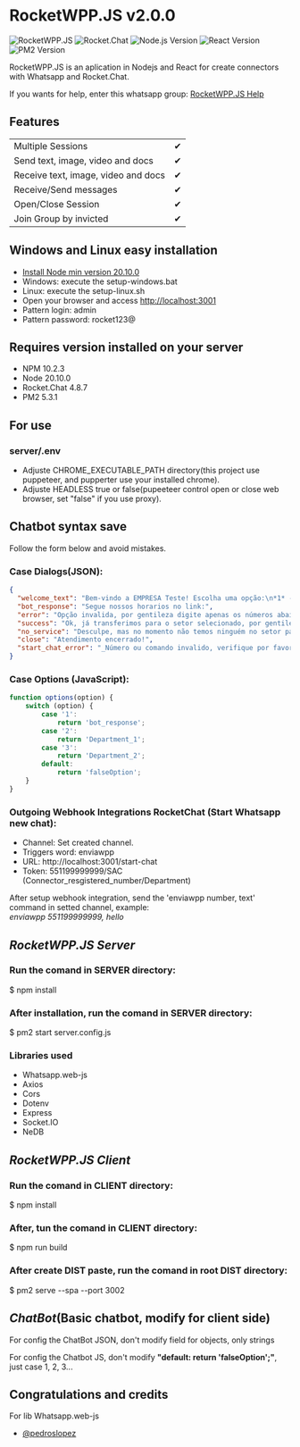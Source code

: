 # RocketWPP.JS v2.0.0

![RocketWPP.JS](https://i.imgur.com/M7iSCgd.png)
![Rocket.Chat](https://img.shields.io/badge/Rocket.Chat-4.8.7-ed4359.svg)
![Node.js Version](https://img.shields.io/badge/Node.js-20.10.0-green.svg)
![React Version](https://img.shields.io/badge/React-18.2.0-5ed3f3.svg)
![PM2 Version](https://img.shields.io/badge/PM2-5.3.1-5f05ec.svg)

RocketWPP.JS is an aplication in Nodejs and React for create connectors with Whatsapp and Rocket.Chat.  

If you wants for help, enter this whatsapp group: [RocketWPP.JS Help](https://chat.whatsapp.com/FaCeyAth56GIy2nWr0fDjt)  

## Features

|                                      |     |
| ------------------------------------ | --- |
| Multiple Sessions                    | ✔   |
| Send   text, image, video and docs   | ✔   |
| Receive text, image, video and docs  | ✔   |
| Receive/Send messages                | ✔   |
| Open/Close Session                   | ✔   |
| Join Group by invicted               | ✔   |

## Windows and Linux easy installation
- [Install Node min version 20.10.0](https://nodejs.org/en/download)
- Windows: execute the setup-windows.bat
- Linux: execute the setup-linux.sh
- Open your browser and access [http://localhost:3001](http://localhost:3001)
- Pattern login: admin
- Pattern password: rocket123@

## Requires version installed on your server
- NPM 10.2.3
- Node 20.10.0
- Rocket.Chat 4.8.7
- PM2 5.3.1

## For use
### server/.env
- Adjuste CHROME_EXECUTABLE_PATH directory(this project use puppeteer, and pupperter use your installed chrome).
- Adjuste HEADLESS true or false(pupeeteer control open or close web browser, set "false" if you use proxy).

## Chatbot syntax save
Follow the form below and avoid mistakes.

### Case Dialogs(JSON):
```json
{
  "welcome_text": "Bem-vindo a EMPRESA Teste! Escolha uma opção:\n*1* - HORARIOS\n*2* - Department 1\n*3* - Department 2",
  "bot_response": "Segue nossos horarios no link:",
  "error": "Opção invalida, por gentileza digite apenas os números abaixo, opção:\n*1* - HORARIOS\n*2* - Department 1\n*3* - Department 2",
  "success": "Ok, já transferimos para o setor selecionado, por gentileza aguarde o atendimento 😉\n\nCaso o chat permaneça sem interação por mais de 5 minutos, o atendimento será encerrado automaticamente!",
  "no_service": "Desculpe, mas no momento não temos ninguém no setor para atende-lo, tente outro setor por gentileza.",
  "close": "Atendimento encerrado!",
  "start_chat_error": "_Número ou comando invalido, verifique por favor!_"
}
```

### Case Options (JavaScript):
```javascript
function options(option) {
    switch (option) {
        case '1':
            return 'bot_response';
        case '2':
            return 'Department_1';
        case '3':
            return 'Department_2';
        default:
            return 'falseOption';
    }
}
```

### Outgoing Webhook Integrations RocketChat (Start Whatsapp new chat):

- Channel: Set created channel.
- Triggers word: enviawpp
- URL: http://localhost:3001/start-chat
- Token: 551199999999/SAC (Connector_resgistered_number/Department)

After setup webhook integration, send the 'enviawpp number, text' command in setted channel, example:  
  _enviawpp 551199999999, hello_

## _RocketWPP.JS Server_

### Run the comand in SERVER directory:

$ npm install

### After installation, run the comand in SERVER directory:

$ pm2 start server.config.js

### Libraries used

- Whatsapp.web-js
- Axios
- Cors
- Dotenv
- Express
- Socket.IO
- NeDB

## _RocketWPP.JS Client_

### Run the comand in CLIENT directory:

$ npm install

### After, tun the comand in CLIENT directory:

$ npm run build

### After create DIST paste, run the comand in root DIST directory: 

$ pm2 serve --spa --port 3002

## _ChatBot_(Basic chatbot, modify for client side)

For config the ChatBot JSON, don't modify field for objects, only strings  

For config the Chatbot JS, don't modify **"default: return 'falseOption';"**, just case 1, 2, 3...

## Congratulations and credits
For lib Whatsapp.web-js
- [@pedroslopez](https://github.com/pedroslopez)
